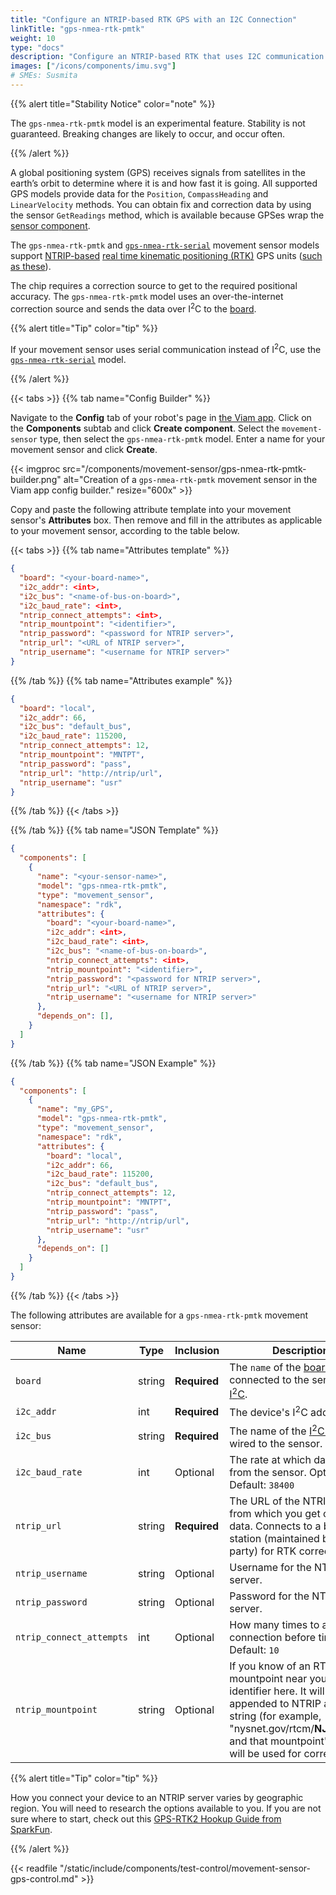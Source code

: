 ```yaml
---
title: "Configure an NTRIP-based RTK GPS with an I2C Connection"
linkTitle: "gps-nmea-rtk-pmtk"
weight: 10
type: "docs"
description: "Configure an NTRIP-based RTK that uses I2C communication."
images: ["/icons/components/imu.svg"]
# SMEs: Susmita
---
```


{{% alert title="Stability Notice" color="note" %}}

The `gps-nmea-rtk-pmtk` model is an experimental feature.
Stability is not guaranteed.
Breaking changes are likely to occur, and occur often.

{{% /alert %}}

A global positioning system (GPS) receives signals from satellites in the earth’s orbit to determine where it is and how fast it is going.
All supported GPS models provide data for the `Position`, `CompassHeading` and `LinearVelocity` methods.
You can obtain fix and correction data by using the sensor `GetReadings` method, which is available because GPSes wrap the [sensor component](/components/sensor/).

The `gps-nmea-rtk-pmtk` and [`gps-nmea-rtk-serial`](../gps-nmea-rtk-serial/) movement sensor models support [NTRIP-based](https://en.wikipedia.org/wiki/Networked_Transport_of_RTCM_via_Internet_Protocol) [real time kinematic positioning (RTK)](https://en.wikipedia.org/wiki/Real-time_kinematic_positioning) GPS units ([such as these](https://www.sparkfun.com/rtk)).

The chip requires a correction source to get to the required positional accuracy.
The `gps-nmea-rtk-pmtk` model uses an over-the-internet correction source and sends the data over I<sup>2</sup>C to the [board](/components/board/).

{{% alert title="Tip" color="tip" %}}

If your movement sensor uses serial communication instead of I<sup>2</sup>C, use the [`gps-nmea-rtk-serial`](../gps-nmea-rtk-serial/) model.

{{% /alert %}}

{{< tabs >}}
{{% tab name="Config Builder" %}}

Navigate to the **Config** tab of your robot's page in [the Viam app](https://app.viam.com).
Click on the **Components** subtab and click **Create component**.
Select the `movement-sensor` type, then select the `gps-nmea-rtk-pmtk` model.
Enter a name for your movement sensor and click **Create**.

{{< imgproc src="/components/movement-sensor/gps-nmea-rtk-pmtk-builder.png" alt="Creation of a `gps-nmea-rtk-pmtk` movement sensor in the Viam app config builder." resize="600x" >}}

Copy and paste the following attribute template into your movement sensor's **Attributes** box.
Then remove and fill in the attributes as applicable to your movement sensor, according to the table below.

{{< tabs >}}
{{% tab name="Attributes template" %}}

```json {class="line-numbers linkable-line-numbers"}
{
  "board": "<your-board-name>",
  "i2c_addr": <int>,
  "i2c_bus": "<name-of-bus-on-board>",
  "i2c_baud_rate": <int>,
  "ntrip_connect_attempts": <int>,
  "ntrip_mountpoint": "<identifier>",
  "ntrip_password": "<password for NTRIP server>",
  "ntrip_url": "<URL of NTRIP server>",
  "ntrip_username": "<username for NTRIP server>"
}
```

{{% /tab %}}
{{% tab name="Attributes example" %}}

```json {class="line-numbers linkable-line-numbers"}
{
  "board": "local",
  "i2c_addr": 66,
  "i2c_bus": "default_bus",
  "i2c_baud_rate": 115200,
  "ntrip_connect_attempts": 12,
  "ntrip_mountpoint": "MNTPT",
  "ntrip_password": "pass",
  "ntrip_url": "http://ntrip/url",
  "ntrip_username": "usr"
}
```

{{% /tab %}}
{{< /tabs >}}

{{% /tab %}}
{{% tab name="JSON Template" %}}

```json {class="line-numbers linkable-line-numbers"}
{
  "components": [
    {
      "name": "<your-sensor-name>",
      "model": "gps-nmea-rtk-pmtk",
      "type": "movement_sensor",
      "namespace": "rdk",
      "attributes": {
        "board": "<your-board-name>",
        "i2c_addr": <int>,
        "i2c_baud_rate": <int>,
        "i2c_bus": "<name-of-bus-on-board>",
        "ntrip_connect_attempts": <int>,
        "ntrip_mountpoint": "<identifier>",
        "ntrip_password": "<password for NTRIP server>",
        "ntrip_url": "<URL of NTRIP server>",
        "ntrip_username": "<username for NTRIP server>"
      },
      "depends_on": [],
    }
  ]
}
```

{{% /tab %}}
{{% tab name="JSON Example" %}}

```json {class="line-numbers linkable-line-numbers"}
{
  "components": [
    {
      "name": "my_GPS",
      "model": "gps-nmea-rtk-pmtk",
      "type": "movement_sensor",
      "namespace": "rdk",
      "attributes": {
        "board": "local",
        "i2c_addr": 66,
        "i2c_baud_rate": 115200,
        "i2c_bus": "default_bus",
        "ntrip_connect_attempts": 12,
        "ntrip_mountpoint": "MNTPT",
        "ntrip_password": "pass",
        "ntrip_url": "http://ntrip/url",
        "ntrip_username": "usr"
      },
      "depends_on": []
    }
  ]
}
```

{{% /tab %}}
{{< /tabs >}}

The following attributes are available for a `gps-nmea-rtk-pmtk` movement sensor:

<!-- prettier-ignore -->
| Name                     | Type   | Inclusion    | Description |
| ------------------------ | ------ | ------------ | ----------- |
| `board`                  | string | **Required** | The `name` of the [board](/components/board/) connected to the sensor with [I<sup>2</sup>C](/components/board/#i2cs). |
| `i2c_addr`               | int    | **Required** | The device's I<sup>2</sup>C address. |
| `i2c_bus`                | string | **Required** | The name of the [I<sup>2</sup>C bus](/components/board/#i2cs) wired to the sensor. |
| `i2c_baud_rate`          | int    | Optional     | The rate at which data is sent from the sensor. Optional. <br> Default: `38400` |
| `ntrip_url`              | string | **Required** | The URL of the NTRIP server from which you get correction data. Connects to a base station (maintained by a third party) for RTK corrections. |
| `ntrip_username`         | string | Optional     | Username for the NTRIP server. |
| `ntrip_password`         | string | Optional     | Password for the NTRIP server. |
| `ntrip_connect_attempts` | int    | Optional     | How many times to attempt connection before timing out. <br> Default: `10` |
| `ntrip_mountpoint`       | string | Optional     | If you know of an RTK mountpoint near you, write its identifier here. It will be appended to NTRIP address string (for example, "nysnet.gov/rtcm/**NJMTPT1**") and that mountpoint's data will be used for corrections. |

{{% alert title="Tip" color="tip" %}}

How you connect your device to an NTRIP server varies by geographic region.
You will need to research the options available to you.
If you are not sure where to start, check out this [GPS-RTK2 Hookup Guide from SparkFun](https://learn.sparkfun.com/tutorials/gps-rtk2-hookup-guide/connecting-the-zed-f9p-to-a-correction-source).

{{% /alert %}}

{{< readfile "/static/include/components/test-control/movement-sensor-gps-control.md" >}}
